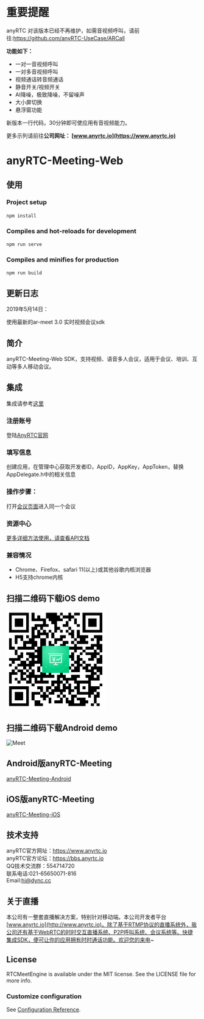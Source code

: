 # 重要提醒
anyRTC 对该版本已经不再维护，如需音视频呼叫，请前往:https://github.com/anyRTC-UseCase/ARCall

**功能如下：**
- 一对一音视频呼叫
- 一对多音视频呼叫
- 视频通话转音频通话
- 静音开关/视频开关
- AI降噪，极致降噪，不留噪声
- 大小屏切换
- 悬浮窗功能

新版本一行代码，30分钟即可使应用有音视频能力。

更多示列请前往**公司网址： [www.anyrtc.io](https://www.anyrtc.io)**

# anyRTC-Meeting-Web

## 使用

### Project setup
```
npm install
```

### Compiles and hot-reloads for development
```
npm run serve
```

### Compiles and minifies for production
```
npm run build
```

## 更新日志

2019年5月14日：</br>

使用最新的ar-meet 3.0 实时视频会议sdk

## 简介
anyRTC-Meeting-Web SDK，支持视频、语音多人会议，适用于会议、培训、互动等多人移动会议。</br>

## 集成
集成请参考[这里](https://docs.anyrtc.io/v1/MEET/web.html)

### 注册账号

登陆[AnyRTC官网](https://www.anyrtc.io/)

### 填写信息

创建应用，在管理中心获取开发者ID，AppID，AppKey，AppToken，替换AppDelegate.h中的相关信息

### 操作步骤：

打开[会议页面](https://demos.anyrtc.io/ar-meet/)进入同一个会议</br>

### 资源中心

[更多详细方法使用，请查看API文档](https://docs.anyrtc.io/v1/MEET/)

### 兼容情况

- Chrome、Firefox、safari 11(以上)或其他谷歌内核浏览器
- H5支持chrome内核

## 扫描二维码下载iOS demo
![Meet](https://github.com/anyRTC/anyRTC-Meeting-iOS/raw/master/image/xoTQ.png)

## 扫描二维码下载Android demo
![Meet](https://camo.githubusercontent.com/11cd7d397d6d5883642a2bf558471b364fe6bd39/68747470733a2f2f7777772e70677965722e636f6d2f6170702f7172636f64652f65553055)

## Android版anyRTC-Meeting
[anyRTC-Meeting-Android](https://github.com/AnyRTC/anyRTC-meeting-Android)

## iOS版anyRTC-Meeting
[anyRTC-Meeting-iOS](https://github.com/AnyRTC/anyRTC-meeting-iOS)

## 技术支持
anyRTC官方网址：https://www.anyrtc.io </br>
anyRTC官方论坛：https://bbs.anyrtc.io </br>
QQ技术交流群：554714720 </br>
联系电话:021-65650071-816 </br>
Email:hi@dync.cc </br>

## 关于直播
本公司有一整套直播解决方案，特别针对移动端。本公司开发者平台[www.anyrtc.io](http://www.anyrtc.io)。除了基于RTMP协议的直播系统外，我公司还有基于WebRTC的时时交互直播系统、P2P呼叫系统、会议系统等。快捷集成SDK，便可让你的应用拥有时时通话功能。欢迎您的来电~

## License

RTCMeetEngine is available under the MIT license. See the LICENSE file for more info.

### Customize configuration
See [Configuration Reference](https://cli.vuejs.org/config/).
